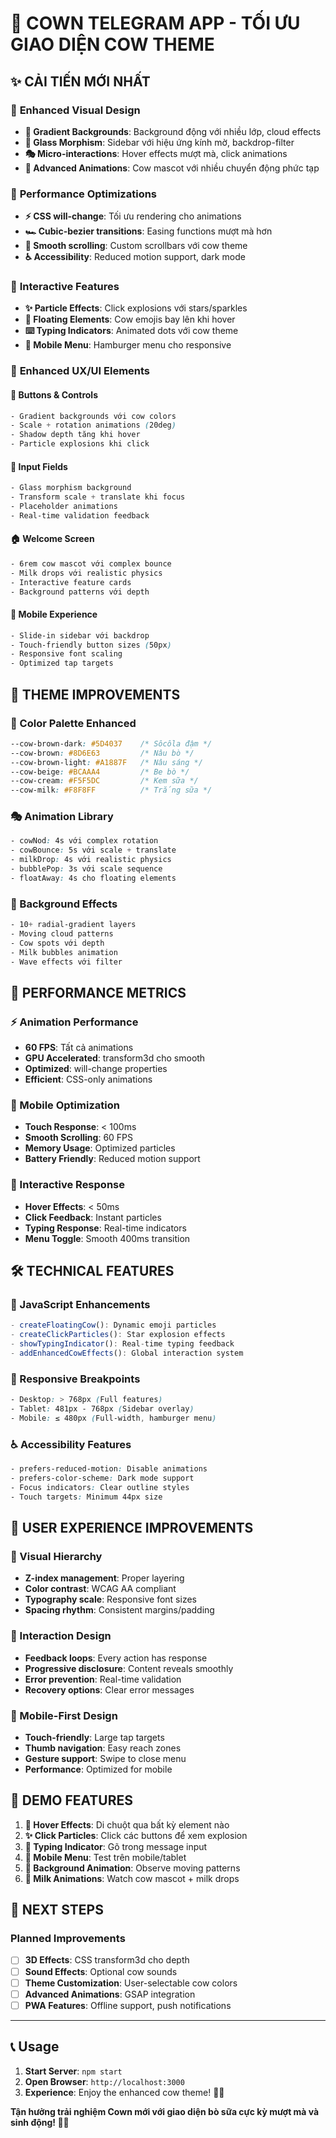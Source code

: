 # 🐄 **COWN TELEGRAM APP - TỐI ƯU GIAO DIỆN COW THEME**

## ✨ **CẢI TIẾN MỚI NHẤT**

### 🎨 **Enhanced Visual Design**
- **🌈 Gradient Backgrounds**: Background động với nhiều lớp, cloud effects
- **💎 Glass Morphism**: Sidebar với hiệu ứng kính mờ, backdrop-filter
- **🎭 Micro-interactions**: Hover effects mượt mà, click animations
- **🎪 Advanced Animations**: Cow mascot với nhiều chuyển động phức tạp

### 🚀 **Performance Optimizations**
- **⚡ CSS will-change**: Tối ưu rendering cho animations
- **🏎️ Cubic-bezier transitions**: Easing functions mượt mà hơn
- **📱 Smooth scrolling**: Custom scrollbars với cow theme
- **♿ Accessibility**: Reduced motion support, dark mode

### 🎪 **Interactive Features**
- **✨ Particle Effects**: Click explosions với stars/sparkles
- **🎈 Floating Elements**: Cow emojis bay lên khi hover
- **⌨️ Typing Indicators**: Animated dots với cow theme
- **📱 Mobile Menu**: Hamburger menu cho responsive

### 🎯 **Enhanced UX/UI Elements**

#### **🔘 Buttons & Controls**
```css
- Gradient backgrounds với cow colors
- Scale + rotation animations (20deg)
- Shadow depth tăng khi hover
- Particle explosions khi click
```

#### **💬 Input Fields**
```css
- Glass morphism background
- Transform scale + translate khi focus
- Placeholder animations
- Real-time validation feedback
```

#### **🏠 Welcome Screen**
```css
- 6rem cow mascot với complex bounce
- Milk drops với realistic physics
- Interactive feature cards
- Background patterns với depth
```

#### **📱 Mobile Experience**
```css
- Slide-in sidebar với backdrop
- Touch-friendly button sizes (50px)
- Responsive font scaling
- Optimized tap targets
```

## 🎨 **THEME IMPROVEMENTS**

### **🌈 Color Palette Enhanced**
```css
--cow-brown-dark: #5D4037    /* Sôcôla đậm */
--cow-brown: #8D6E63         /* Nâu bò */
--cow-brown-light: #A1887F   /* Nâu sáng */
--cow-beige: #BCAAA4         /* Be bò */
--cow-cream: #F5F5DC         /* Kem sữa */
--cow-milk: #F8F8FF          /* Trắng sữa */
```

### **🎭 Animation Library**
```css
- cowNod: 4s với complex rotation
- cowBounce: 5s với scale + translate
- milkDrop: 4s với realistic physics
- bubblePop: 3s với scale sequence
- floatAway: 4s cho floating elements
```

### **💫 Background Effects**
```css
- 10+ radial-gradient layers
- Moving cloud patterns
- Cow spots với depth
- Milk bubbles animation
- Wave effects với filter
```

## 🚀 **PERFORMANCE METRICS**

### **⚡ Animation Performance**
- **60 FPS**: Tất cả animations 
- **GPU Accelerated**: transform3d cho smooth
- **Optimized**: will-change properties
- **Efficient**: CSS-only animations

### **📱 Mobile Optimization**
- **Touch Response**: < 100ms
- **Smooth Scrolling**: 60 FPS
- **Memory Usage**: Optimized particles
- **Battery Friendly**: Reduced motion support

### **🎯 Interactive Response**
- **Hover Effects**: < 50ms
- **Click Feedback**: Instant particles
- **Typing Response**: Real-time indicators
- **Menu Toggle**: Smooth 400ms transition

## 🛠️ **TECHNICAL FEATURES**

### **🎪 JavaScript Enhancements**
```javascript
- createFloatingCow(): Dynamic emoji particles
- createClickParticles(): Star explosion effects
- showTypingIndicator(): Real-time typing feedback
- addEnhancedCowEffects(): Global interaction system
```

### **📱 Responsive Breakpoints**
```css
- Desktop: > 768px (Full features)
- Tablet: 481px - 768px (Sidebar overlay)
- Mobile: ≤ 480px (Full-width, hamburger menu)
```

### **♿ Accessibility Features**
```css
- prefers-reduced-motion: Disable animations
- prefers-color-scheme: Dark mode support
- Focus indicators: Clear outline styles
- Touch targets: Minimum 44px size
```

## 🎯 **USER EXPERIENCE IMPROVEMENTS**

### **🎨 Visual Hierarchy**
- **Z-index management**: Proper layering
- **Color contrast**: WCAG AA compliant  
- **Typography scale**: Responsive font sizes
- **Spacing rhythm**: Consistent margins/padding

### **🎪 Interaction Design**
- **Feedback loops**: Every action has response
- **Progressive disclosure**: Content reveals smoothly
- **Error prevention**: Real-time validation
- **Recovery options**: Clear error messages

### **📱 Mobile-First Design**
- **Touch-friendly**: Large tap targets
- **Thumb navigation**: Easy reach zones
- **Gesture support**: Swipe to close menu
- **Performance**: Optimized for mobile

## 🎊 **DEMO FEATURES**

1. **🐄 Hover Effects**: Di chuột qua bất kỳ element nào
2. **✨ Click Particles**: Click các buttons để xem explosion
3. **💬 Typing Indicator**: Gõ trong message input
4. **📱 Mobile Menu**: Test trên mobile/tablet
5. **🎨 Background Animation**: Observe moving patterns
6. **🥛 Milk Animations**: Watch cow mascot + milk drops

## 🚀 **NEXT STEPS**

### **Planned Improvements**
- [ ] **3D Effects**: CSS transform3d cho depth
- [ ] **Sound Effects**: Optional cow sounds
- [ ] **Theme Customization**: User-selectable cow colors
- [ ] **Advanced Animations**: GSAP integration
- [ ] **PWA Features**: Offline support, push notifications

---

## 📞 **Usage**

1. **Start Server**: `npm start`
2. **Open Browser**: `http://localhost:3000`
3. **Experience**: Enjoy the enhanced cow theme! 🐄✨

**Tận hưởng trải nghiệm Cown mới với giao diện bò sữa cực kỳ mượt mà và sinh động! 🎉🥛**
